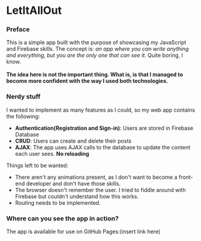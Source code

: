 # LetItAllOut
### Preface
This is a simple app built with the purpose of showcasing my JavaScript and Firebase skills. The concept is: *an app where you can write anything and everything, but you are the only one that can see it.* Quite boring, I know.<br><br>
**The idea here is not the important thing. What is, is that I managed to become more confident with the way I used both technologies.**

### Nerdy stuff
I wanted to implement as many features as I could, so my web app contains the following:
- **Authentication(Registration and Sign-in)**: Users are stored in Firebase Database
- **CRUD**: Users can create and delete their posts
- **AJAX**: The app uses AJAX calls to the database to update the content each user sees. **No reloading**

Things left to be wanted:
- There aren't any animations present, as I don't want to become a front-end developer and don't have those skills.
- The browser doesn't remember the user. I tried to fiddle around with Firebase but couldn't understand how this works.
- Routing needs to be implemented.

### Where can you see the app in action?
The app is available for use on GitHub Pages:(insert link here)
